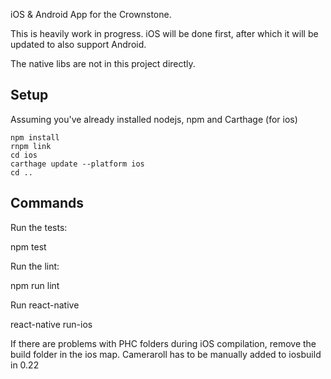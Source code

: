 iOS & Android App for the Crownstone.

This is heavily work in progress. iOS will be done first, after which it will be updated to also support Android.

The native libs are not in this project directly.

## Setup

Assuming you've already installed nodejs, npm and Carthage (for ios)

```
npm install
rnpm link
cd ios
carthage update --platform ios
cd ..
```

## Commands

Run the tests:

npm test

Run the lint:

npm run lint

Run react-native

react-native run-ios


If there are problems with PHC folders during iOS compilation, remove the build folder in the ios map.
Cameraroll has to be manually added to iosbuild in 0.22